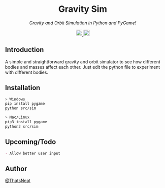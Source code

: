 <h1 align="center">
    <a style"font-size:large;">Gravity Sim</a>
</h1>

<p align="center">
  <i align="center">Gravity and Orbit Simulation in Python and PyGame!</i>
</p>

<div align="center">
  <a href="https://opensource.org/license/mit/">
    <img src="https://img.shields.io/badge/Licence-MIT-blue" alt="continuous integration" style="height: 20px;">
  </a>
  <a>
    <img src="https://img.shields.io/badge/Version-v1.0-orange" alt="continuous integration" style="height: 20px;">
  </a>
</div>

## Introduction

A simple and straightforward gravity and orbit simulator to see how different bodies and masses affect each other. Just edit the python file to experiment with different bodies.

## Installation

```bash
> Windows
pip install pygame
python src/sim

> Mac/Linux
pip3 install pygame
python3 src/sim
```

## Upcoming/Todo

```md
- Allow better user input
```

## Author

[@ThatsNeat](https://github.com/Thats-Neat)
